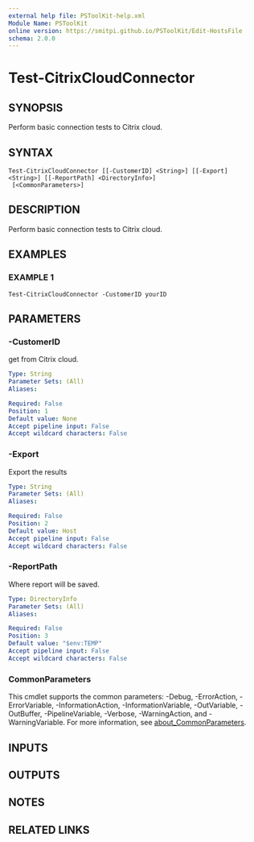 ```yaml
---
external help file: PSToolKit-help.xml
Module Name: PSToolKit
online version: https://smitpi.github.io/PSToolKit/Edit-HostsFile
schema: 2.0.0
---
```


# Test-CitrixCloudConnector

## SYNOPSIS
Perform basic connection tests to Citrix cloud.

## SYNTAX

```
Test-CitrixCloudConnector [[-CustomerID] <String>] [[-Export] <String>] [[-ReportPath] <DirectoryInfo>]
 [<CommonParameters>]
```

## DESCRIPTION
Perform basic connection tests to Citrix cloud.

## EXAMPLES

### EXAMPLE 1
```
Test-CitrixCloudConnector -CustomerID yourID
```

## PARAMETERS

### -CustomerID
get from Citrix cloud.

```yaml
Type: String
Parameter Sets: (All)
Aliases:

Required: False
Position: 1
Default value: None
Accept pipeline input: False
Accept wildcard characters: False
```

### -Export
Export the results

```yaml
Type: String
Parameter Sets: (All)
Aliases:

Required: False
Position: 2
Default value: Host
Accept pipeline input: False
Accept wildcard characters: False
```

### -ReportPath
Where report will be saved.

```yaml
Type: DirectoryInfo
Parameter Sets: (All)
Aliases:

Required: False
Position: 3
Default value: "$env:TEMP"
Accept pipeline input: False
Accept wildcard characters: False
```

### CommonParameters
This cmdlet supports the common parameters: -Debug, -ErrorAction, -ErrorVariable, -InformationAction, -InformationVariable, -OutVariable, -OutBuffer, -PipelineVariable, -Verbose, -WarningAction, and -WarningVariable. For more information, see [about_CommonParameters](http://go.microsoft.com/fwlink/?LinkID=113216).

## INPUTS

## OUTPUTS

## NOTES

## RELATED LINKS
